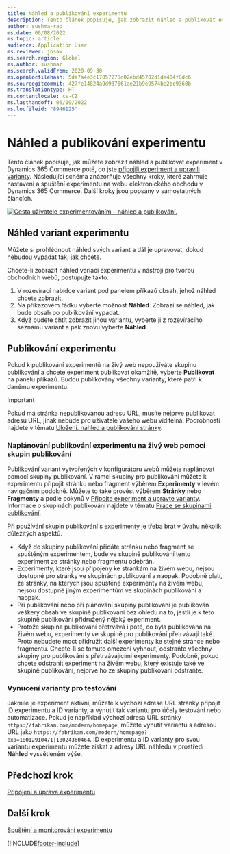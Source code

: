 ```yaml
---
title: Náhled a publikování experimentu
description: Tento článek popisuje, jak zobrazit náhled a publikovat experiment z Dynamics 365 Commerce.
author: sushma-rao
ms.date: 06/08/2022
ms.topic: article
audience: Application User
ms.reviewer: josaw
ms.search.region: Global
ms.author: sushmar
ms.search.validFrom: 2020-09-30
ms.openlocfilehash: 5da7a4e3c17057278d02ebd45702d1de404f0dc6
ms.sourcegitcommit: 427fe14824a9d937661ae21b9e9574be2bc9360b
ms.translationtype: HT
ms.contentlocale: cs-CZ
ms.lasthandoff: 06/09/2022
ms.locfileid: "8946125"
---
```

# <a name="preview-and-publish-an-experiment"></a>Náhled a publikování experimentu

Tento článek popisuje, jak můžete zobrazit náhled a publikovat experiment v Dynamics 365 Commerce poté, co jste [připojili experiment a upravili varianty](experimentation-connect-edit.md). Následující schéma znázorňuje všechny kroky, které zahrnuje nastavení a spuštění experimentu na webu elektronického obchodu v Dynamics 365 Commerce. Další kroky jsou popsány v samostatných článcích.

[ ![Cesta uživatele experimentováním – náhled a publikování.](./media/experimentation_preview_publish.svg) ](./media/experimentation_preview_publish.svg#lightbox)

## <a name="preview-your-experiment-variations"></a>Náhled variant experimentu
Můžete si prohlédnout náhled svých variant a dál je upravovat, dokud nebudou vypadat tak, jak chcete.

Chcete-li zobrazit náhled variací experimentu v nástroji pro tvorbu obchodních webů, postupujte takto.

1. V rozevírací nabídce variant pod panelem příkazů obsah, jehož náhled chcete zobrazit. 
1. Na příkazovém řádku vyberte možnost **Náhled**. Zobrazí se náhled, jak bude obsah po publikování vypadat.
1. Když budete chtít zobrazit jinou variantu, vyberte ji z rozevíracího seznamu variant a pak znovu vyberte **Náhled**.

## <a name="publish-your-experiment"></a>Publikování experimentu
Pokud k publikování experimentů na živý web nepoužíváte skupinu publikování a chcete experiment publikovat okamžitě, vyberte **Publikovat** na panelu příkazů. Budou publikovány všechny varianty, které patří k danému experimentu.
    
> [!IMPORTANT]
> Pokud má stránka nepublikovanou adresu URL, musíte nejprve publikovat adresu URL, jinak nebude pro uživatele vašeho webu viditelná. Podrobnosti najdete v tématu [Uložení, náhled a publikování stránky](save-preview-publish-page.md).
    
### <a name="use-publish-groups-to-schedule-when-your-experiment-goes-live"></a>Naplánování publikování experimentu na živý web pomocí skupin publikování
Publikování variant vytvořených v konfigurátoru webů můžete naplánovat pomocí skupiny publikování. V rámci skupiny pro publikování můžete k experimentu připojit stránku nebo fragment výběrem **Experimenty** v levém navigačním podokně. Můžete to také provést výběrem **Stránky** nebo **Fragmenty** a podle pokynů v [Připojte experiment a upravte varianty](experimentation-connect-edit.md). Informace o skupinách publikování najdete v tématu [Práce se skupinami publikování](publish-groups.md).

Při používání skupin publikování s experimenty je třeba brát v úvahu několik důležitých aspektů.
- Když do skupiny publikování přidáte stránku nebo fragment se spuštěným experimentem, bude ve skupině publikování tento experiment ze stránky nebo fragmentu odebrán.
- Experimenty, které jsou připojeny ke stránkám na živém webu, nejsou dostupné pro stránky ve skupinách publikování a naopak. Podobně platí, že stránky, na kterých jsou spuštěné experimenty na živém webu, nejsou dostupné jiným experimentům ve skupinách publikování a naopak.
- Při publikování nebo při plánování skupiny publikování je publikován veškerý obsah ve skupině publikování bez ohledu na to, jestli je k této skupině publikování přidružený nějaký experiment.
- Protože skupina publikování přetrvává i poté, co byla publikována na živém webu, experimenty ve skupině pro publikování přetrvávají také. Proto nebudete moct přidružit další experimenty ke stejné stránce nebo fragmentu. Chcete-li se tomuto omezení vyhnout, odstraňte všechny skupiny pro publikování s přetrvávajícími experimenty. Podobně, pokud chcete odstranit experiment na živém webu, který existuje také ve skupině publikování, nejprve ho ze skupiny publikování odstraňte.

### <a name="force-variations-for-testing"></a>Vynucení varianty pro testování

Jakmile je experiment aktivní, můžete k výchozí adrese URL stránky připojit ID experimentu a ID varianty, a vynutit tak variantu pro účely testování nebo automatizace. Pokud je například výchozí adresa URL stránky `https://fabrikam.com/modern/homepage`, můžete vynutit variantu s adresou URL jako `https://fabrikam.com/modern/homepage?exp=18012910471|18024360464`. ID experimentu a ID varianty pro svou variantu experimentu můžete získat z adresy URL náhledu v prostředí **Náhled** vysvětleném výše.

## <a name="previous-step"></a>Předchozí krok
[Připojení a úprava experimentu](experimentation-connect-edit.md)

## <a name="next-step"></a>Další krok
[Spuštění a monitorování experimentu](experimentation-run-monitor.md)


[!INCLUDE[footer-include](../includes/footer-banner.md)]
